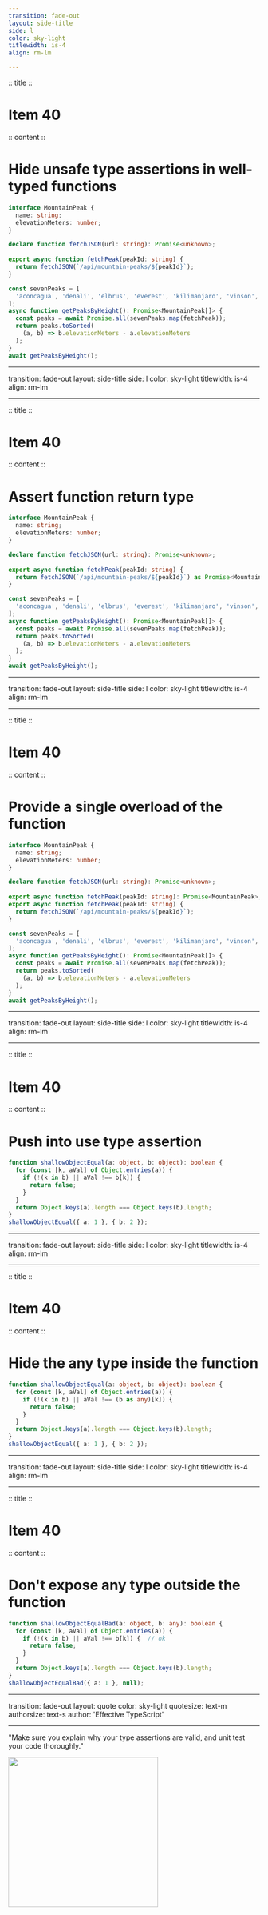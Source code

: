 ```yaml
---
transition: fade-out
layout: side-title
side: l
color: sky-light
titlewidth: is-4
align: rm-lm

---
```

:: title ::

# Item 40

<HachiwareItem2e text="Item 45 (2e)"/>

:: content ::

# Hide unsafe type assertions in well-typed functions

```ts {monaco}
interface MountainPeak {
  name: string;
  elevationMeters: number;
}

declare function fetchJSON(url: string): Promise<unknown>;
	
export async function fetchPeak(peakId: string) {
  return fetchJSON(`/api/mountain-peaks/${peakId}`);
}

const sevenPeaks = [
  'aconcagua', 'denali', 'elbrus', 'everest', 'kilimanjaro', 'vinson', 'wilhelm'
];
async function getPeaksByHeight(): Promise<MountainPeak[]> {
  const peaks = await Promise.all(sevenPeaks.map(fetchPeak));
  return peaks.toSorted(
    (a, b) => b.elevationMeters - a.elevationMeters
  );
}
await getPeaksByHeight();
```

---
transition: fade-out
layout: side-title
side: l
color: sky-light
titlewidth: is-4
align: rm-lm

---
:: title ::

# Item 40

<HachiwareItem2e text="Item 45 (2e)"/>

:: content ::

# Assert function return type

```ts {9}
interface MountainPeak {
  name: string;
  elevationMeters: number;
}

declare function fetchJSON(url: string): Promise<unknown>;
	
export async function fetchPeak(peakId: string) {
  return fetchJSON(`/api/mountain-peaks/${peakId}`) as Promise<MountainPeak>;
}

const sevenPeaks = [
  'aconcagua', 'denali', 'elbrus', 'everest', 'kilimanjaro', 'vinson', 'wilhelm'
];
async function getPeaksByHeight(): Promise<MountainPeak[]> {
  const peaks = await Promise.all(sevenPeaks.map(fetchPeak));
  return peaks.toSorted(
    (a, b) => b.elevationMeters - a.elevationMeters
  );
}
await getPeaksByHeight();
```

---
transition: fade-out
layout: side-title
side: l
color: sky-light
titlewidth: is-4
align: rm-lm

---
:: title ::

# Item 40

<HachiwareItem2e text="Item 45 (2e)"/>

:: content ::

# Provide a single overload of the function

```ts {8}
interface MountainPeak {
  name: string;
  elevationMeters: number;
}

declare function fetchJSON(url: string): Promise<unknown>;
	
export async function fetchPeak(peakId: string): Promise<MountainPeak>;
export async function fetchPeak(peakId: string) {
  return fetchJSON(`/api/mountain-peaks/${peakId}`);
}

const sevenPeaks = [
  'aconcagua', 'denali', 'elbrus', 'everest', 'kilimanjaro', 'vinson', 'wilhelm'
];
async function getPeaksByHeight(): Promise<MountainPeak[]> {
  const peaks = await Promise.all(sevenPeaks.map(fetchPeak));
  return peaks.toSorted(
    (a, b) => b.elevationMeters - a.elevationMeters
  );
}
await getPeaksByHeight();
```

---
transition: fade-out
layout: side-title
side: l
color: sky-light
titlewidth: is-4
align: rm-lm

---
:: title ::

# Item 40

<HachiwareItem2e text="Item 45 (2e)"/>

:: content ::

# Push into use type assertion

```ts {monaco}
function shallowObjectEqual(a: object, b: object): boolean {
  for (const [k, aVal] of Object.entries(a)) {
    if (!(k in b) || aVal !== b[k]) {
      return false;
    }
  }
  return Object.keys(a).length === Object.keys(b).length;
}
shallowObjectEqual({ a: 1 }, { b: 2 });
```

---
transition: fade-out
layout: side-title
side: l
color: sky-light
titlewidth: is-4
align: rm-lm

---
:: title ::

# Item 40

<HachiwareItem2e text="Item 45 (2e)"/>

:: content ::

# Hide the any type inside the function

```ts {3}
function shallowObjectEqual(a: object, b: object): boolean {
  for (const [k, aVal] of Object.entries(a)) {
    if (!(k in b) || aVal !== (b as any)[k]) {
      return false;
    }
  }
  return Object.keys(a).length === Object.keys(b).length;
}
shallowObjectEqual({ a: 1 }, { b: 2 });
```

---
transition: fade-out
layout: side-title
side: l
color: sky-light
titlewidth: is-4
align: rm-lm

---
:: title ::

# Item 40

<HachiwareItem2e text="Item 45 (2e)"/>

:: content ::

# Don't expose any type outside the function

```ts {monaco}
function shallowObjectEqualBad(a: object, b: any): boolean {
  for (const [k, aVal] of Object.entries(a)) {
    if (!(k in b) || aVal !== b[k]) {  // ok
      return false;
    }
  }
  return Object.keys(a).length === Object.keys(b).length;
}
shallowObjectEqualBad({ a: 1 }, null);
```

---
transition: fade-out
layout: quote
color: sky-light
quotesize: text-m
authorsize: text-s
author: 'Effective TypeScript'

---

"Make sure you explain why your type assertions are valid, and unit test your code thoroughly."

<div class="flex justify-center mt-8">
  <img src="/images/ChikawaDraw.png" width="300px" />
  <style>
    .quote_author {
      font-size: 32px;
      font-weight: bold;
    }
    .slidev-layout.quote {
      padding-left: 3.5rem;
    }
  </style>
</div>